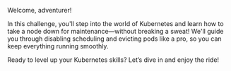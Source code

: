Welcome, adventurer!

In this challenge, you'll step into the world of Kubernetes and learn how to take a node down for maintenance—without breaking a sweat! We'll guide you through disabling scheduling and evicting pods like a pro, so you can keep everything running smoothly.

Ready to level up your Kubernetes skills? Let’s dive in and enjoy the ride!